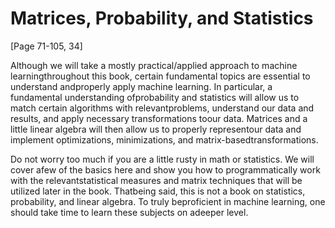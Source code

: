 # Matrices, Probability, and Statistics

[Page 71-105, 34]

Although we will take a mostly practical/applied approach to machine learningthroughout this book, certain fundamental topics are essential to understand andproperly apply machine learning. In particular, a fundamental understanding ofprobability and statistics will allow us to match certain algorithms with relevantproblems, understand our data and results, and apply necessary transformations toour data. Matrices and a little linear algebra will then allow us to properly representour data and implement optimizations, minimizations, and matrix-basedtransformations.

Do not worry too much if you are a little rusty in math or statistics. We will cover afew of the basics here and show you how to programmatically work with the relevantstatistical measures and matrix techniques that will be utilized later in the book. Thatbeing said, this is not a book on statistics, probability, and linear algebra. To truly beproficient in machine learning, one should take time to learn these subjects on adeeper level.
